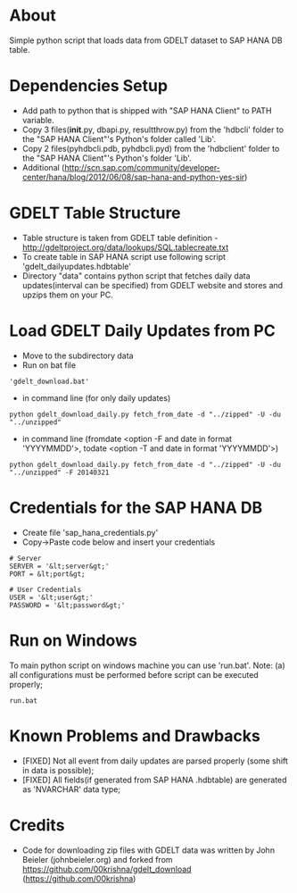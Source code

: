 About
=====
Simple python script that loads data from GDELT dataset to SAP HANA DB table.

Dependencies Setup
==================
* Add path to python that is shipped with "SAP HANA Client" to PATH variable.
* Copy 3 files(__init__.py, dbapi.py, resultthrow.py) from the 'hdbcli' folder to the "SAP HANA Client"'s Python's folder called 'Lib'.
* Copy 2 files(pyhdbcli.pdb, pyhdbcli.pyd) from the 'hdbclient' folder to the "SAP HANA Client"'s Python's folder 'Lib'.
* Additional (http://scn.sap.com/community/developer-center/hana/blog/2012/06/08/sap-hana-and-python-yes-sir)


GDELT Table Structure
====================================
* Table structure is taken from GDELT table definition - http://gdeltproject.org/data/lookups/SQL.tablecreate.txt
* To create table in SAP HANA script use following script 'gdelt_dailyupdates.hdbtable'
* Directory "data" contains python script that fetches daily data updates(interval can be specified) from GDELT website and stores and upzips them on your PC.


Load GDELT Daily Updates from PC
======================================================
* Move to the subdirectory data
* Run on bat file
```
'gdelt_download.bat'
```
* in command line (for only daily updates)
```
python gdelt_download_daily.py fetch_from_date -d "../zipped" -U -du "../unzipped"
```
* in command line (fromdate &lt;option -F and date in format 'YYYYMMDD'&gt;, todate &lt;option -T and date in format 'YYYYMMDD'&gt;)
```
python gdelt_download_daily.py fetch_from_date -d "../zipped" -U -du "../unzipped" -F 20140321
```


Credentials for the SAP HANA DB
======================================
* Create file 'sap_hana_credentials.py'
* Copy-&gt;Paste code below and insert your credentials
```
# Server 
SERVER = '&lt;server&gt;'
PORT = &lt;port&gt;

# User Credentials
USER = '&lt;user&gt;'
PASSWORD = '&lt;password&gt;'
```

Run on Windows
==============
To main python script on windows machine you can use 'run.bat'.
Note: (a) all configurations must be performed before script can be executed properly;
```
run.bat
```	

Known Problems and Drawbacks
============================
* [FIXED] Not all event from daily updates are parsed properly (some shift in data is possible);
* [FIXED] All fields(if generated from SAP HANA .hdbtable) are generated as 'NVARCHAR' data type;

Credits
=======
* Code for downloading zip files with GDELT data was written by John Beieler (johnbeieler.org) and forked from https://github.com/00krishna/gdelt_download (https://github.com/00krishna)